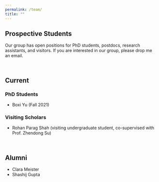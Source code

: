 ```yaml
---
permalink: /team/
title: ""
---
```

## Prospective Students
Our group has open positions for PhD students, postdocs, research assistants, and visitors. If you are interested in our group, please drop me an email.


<br/>

## Current
### PhD Students
- Boxi Yu (Fall 2021)

### Visiting Scholars
- Rohan Parag Shah (visiting undergraduate student, co-supervised with Prof. Zhendong Su)


<br/>

## Alumni
- Clara Meister
- Shashij Gupta

